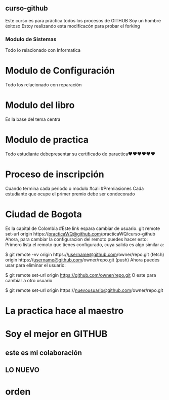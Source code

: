 ## curso-github
Este curso es para práctica todos los procesos de GITHUB 
Soy un hombre éxitoso 
Estoy realizando esta modificacón para probar el forking
### Modulo de Sistemas
Todo lo relacionado con Informatica
# Modulo de Configuración
Todo los relacionado con reparación 
# Modulo del libro 
Es la base del tema centra
# Modulo de practica
Todo estudiante debepresentar su certificado de paractica❤️❤️❤️❤️❤️❤️
# Proceso de inscripción
Cuando termina cada periodo o modulo
#cali
#Premiasiones 
Cada estudiante que ocupe el primer premio debe ser condecorado
# Ciudad de Bogota
Es la capital de Colombia
#Este link espara cambiar de usuario.
 git remote set-url origin https://practicaWQ@github.com/practicaWQ/curso-github
 Ahora, para cambiar la configuracion del remoto puedes hacer esto: Primero lista el remoto que tienes configurado, cuya salida es algo similar a:

$ git remote -vv
origin  https://username@github.com/owner/repo.git (fetch)
origin  https://username@github.com/owner/repo.git (push)
Ahora puedes usar para eliminar el usuario:

$ git remote set-url origin https://github.com/owner/repo.git
O este para cambiar a otro usuario

$ git remote set-url origin https://nuevousuario@github.com/owner/repo.git

# La practica hace al maestro
# Soy el mejor en GITHUB
## este es mi colaboración 
## LO NUEVO
# orden

